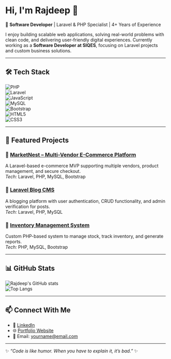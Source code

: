 # Hi, I'm Rajdeep 👋  

🚀 **Software Developer** | Laravel & PHP Specialist | 4+ Years of Experience  

I enjoy building scalable web applications, solving real-world problems with clean code, and delivering user-friendly digital experiences. Currently working as a **Software Developer at SIQES**, focusing on Laravel projects and custom business solutions.  

---

## 🛠️ Tech Stack  
![PHP](https://img.shields.io/badge/PHP-777BB4?style=for-the-badge&logo=php&logoColor=white)  
![Laravel](https://img.shields.io/badge/Laravel-FF2D20?style=for-the-badge&logo=laravel&logoColor=white)  
![JavaScript](https://img.shields.io/badge/JavaScript-F7DF1E?style=for-the-badge&logo=javascript&logoColor=black)  
![MySQL](https://img.shields.io/badge/MySQL-4479A1?style=for-the-badge&logo=mysql&logoColor=white)  
![Bootstrap](https://img.shields.io/badge/Bootstrap-7952B3?style=for-the-badge&logo=bootstrap&logoColor=white)  
![HTML5](https://img.shields.io/badge/HTML5-E34F26?style=for-the-badge&logo=html5&logoColor=white)  
![CSS3](https://img.shields.io/badge/CSS3-1572B6?style=for-the-badge&logo=css3&logoColor=white)  

---

## 📌 Featured Projects  

### 🔹 [MarketNest – Multi-Vendor E-Commerce Platform](#)  
A Laravel-based e-commerce MVP supporting multiple vendors, product management, and secure checkout.  
*Tech:* Laravel, PHP, MySQL, Bootstrap  

### 🔹 [Laravel Blog CMS](#)  
A blogging platform with user authentication, CRUD functionality, and admin verification for posts.  
*Tech:* Laravel, PHP, MySQL  

### 🔹 [Inventory Management System](#)  
Custom PHP-based system to manage stock, track inventory, and generate reports.  
*Tech:* PHP, MySQL, Bootstrap  

---

## 📊 GitHub Stats  

![Rajdeep's GitHub stats](https://github-readme-stats.vercel.app/api?username=d-rajdeep&show_icons=true&theme=radical)  
![Top Langs](https://github-readme-stats.vercel.app/api/top-langs/?username=d-rajdeep&layout=compact&theme=radical)  

---

## 📫 Connect With Me  
- 💼 [LinkedIn](#)  
- 🌐 [Portfolio Website](#)  
- 📧 Email: yourname@email.com  

---
✨ _“Code is like humor. When you have to explain it, it’s bad.”_ ✨  
